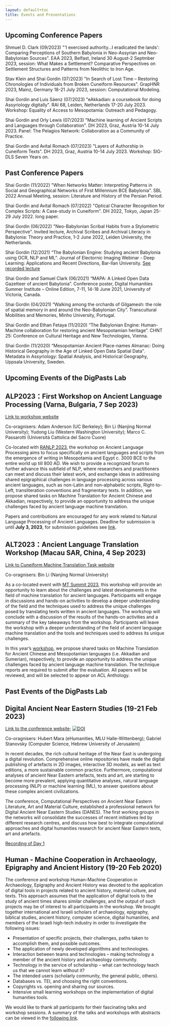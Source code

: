 ```yaml
---
layout: default+toc
title: Events and Presentations
---
```


## Upcoming Conference Papers

Shmuel D. Clark (09/2023) "'I exercised authority…I eradicated the lands': Comparing Perceptions of Southern Babylonia in Neo-Assyrian and Neo-Babylonian Sources". EAA 2023, Belfast, Ireland 30 August-2 Septmber 2023, session: What Makes a Settlement? Comparative Perspectives on Settlement Structures and Patterns from Neolithic to Iron Age. <a href="https://www.e-a-a.org/EAA2023/Programme.aspx?WebsiteKey=4c013ea5-de96-432a-85f7-b1800c2303bf&hkey=f73d6cf5-b37e-4836-ad06-2ecea6b58060&Program=3#Program" target="_blank"><i class="fas fa-external-link-square-alt"></i></a>

Stav Klein and Shai Gordin (07/2023) "In Search of Lost Time – Restoring Chronologies of Individuals from Broken Cuneiform Resources". GrapHNR 2023, Mainz, Germany 18-21 July 2023, session: Computational Modeling. <a href="https://graphentechnologien.hypotheses.org/files/2023/05/GrapHNR-2023-27-Klein-In-Search-of-Lost-Time.pdf" target="_blank"><i class="fas fa-external-link-square-alt"></i></a>

Shai Gordin and Luis Sáenz (07/2023) "eAkkadian: a coursebook for doing Assyriology digitally". RAI 68, Leiden, Netherlands 17-20 July 2023. Workshop: Equality of Access to Mesopotamia: Outreach and Pedagogy. <a href="https://www.universiteitleiden.nl/en/rai68/programme" target="_blank"><i class="fas fa-external-link-square-alt"></i></a>

Shai Gordin and Orly Lewis (07/2023) "Machine learning of Ancient Scripts and Languages through Collaboration". DH 2023, Graz, Austria 10-14 July 2023. Panel: The Pelagios Network: Collaboration as a Community of Practice. <a href="https://www.conftool.pro/dh2023/index.php?page=browseSessions&form_session=35#paperID269" target="_blank"><i class="fas fa-external-link-square-alt"></i></a>

Shai Gordin and Avital Romach (07/2023) "Layers of Authorship in Cuneiform Texts". DH 2023, Graz, Austria 10-14 July 2023. Workshop: SIG-DLS Seven Years on. <a href="https://dls.hypotheses.org/1315" target="_blank"><i class="fas fa-external-link-square-alt"></i></a>

## Past Conference Papers

Shai Gordin (11/2022) "When Networks Matter: Interpreting Patterns in Social and Geographical Networks of First Millennium BCE Babylonia". SBL 2022 Annual Meeting, session: Literature and History of the Persian Period. <a href="https://www.sblcentral.org/home/conferencePaperDetails/61458" target="_blank"><i class="fas fa-external-link-square-alt"></i></a>

Shai Gordin and Avital Romach (07/2022) "Optical Character Recognition for Complex Scripts: A Case-study in Cuneiform". DH 2022, Tokyo, Japan 25-29 July 2022. long paper. <a href="https://dh2022.adho.org/" target="_blank"><i class="fas fa-external-link-square-alt"></i></a>

Shai Gordin (06/2022) "Neo-Babylonian Scribal Habits from a Stylometric Perspective". Invited lecture, Archival Scribes and Archival Literacy in Babylonia: Theory and Practice, 1-2 June 2022, Leiden University, the Netherlands.

Shai Gordin (12/2021) “The Babylonian Engine: Studying ancient Babylonia using OCR, NLP and ML”. Journal of Electornic Imaging Webinar - Deep Learning: Applications and Recent Directions, Bar-Ilan University. <a href="https://www.spiedigitallibrary.org/jei-deep-learning-applications-and-recent-directions?SSO=1" target="_blank">See recorded lecture <i class="fas fa-external-link-square-alt"></i></a>

Shai Gordin and Samuel Clark (06/2021) “MAPA: A Linked Open Data Gazetteer of ancient Babylonia”. Conference poster, Digital Humanities Summer Institute – Online Edition, 7-11, 14-18 June 2021, University of Victoria, Canada.

Shai Gordin (04/2021) “Walking among the orchards of Gilgamesh: the role of spatial memory in and around the Neo-Babylonian City”. Transcultural Mobilities and Memories, Minho University, Portugal.

Shai Gordin and Ethan Fetaya (11/2020) “The Babylonian Engine: Human-Machine collaboration for restoring ancient Mesopotamian heritage”. CHNT 25: Conference on Cultural Heritage and New Technologies, Vienna.

Shai Gordin (11/2020) “Mesopotamian Ancient Place-names Almanac: Doing Historical Geography in the Age of Linked Open Data Spatial Data". Metadata in Assyriology: Spatial Analysis, and Historical Geography, Uppsala University, Sweden.

## Upcoming Events of the DigPasts Lab

## ALP2023：First Workshop on Ancient Language Processing (Varna, Bulgaria, 7 Sep 2023)

<a href="https://www.ancientnlp.com/alp2023/" target="_blank">Link to workshop website</a>

Co-oragnisers: Adam Anderson (UC Berkeley); Bin Li (Nanjing Normal University); Yudong Liu (Western Washington University); Marco C. Passarotti (Università Cattolica del Sacro Cuore)

Co-located with <a href="https://ranlp.org/ranlp2023/" target="_blank">RANLP 2023</a>, the workshop on Ancient Language Processing aims to focus specifically on ancient languages and scripts from the emergence of writing in Mesopotamia and Egypt c. 3000 BCE to the entire world up till 800 AD. We wish to provide a recognized forum to further advance this subfield of NLP, where researchers and practitioners can meet and discuss their latest work, and exchange ideas in addressing shared epigraphical challenges in language processing across various ancient languages, such as non-Latin and non-alphabetic scripts, Right-to-Left, transliteration conventions and fragmentary texts. In addition, we propose shared tasks on Machine Translation for Ancient Chinese and Akkadian, respectively, to provide an opportunity to address the unique challenges faced by ancient language machine translation.

Papers and contributions are encouraged for any work related to Natural Language Processing of Ancient Languages. Deadline for submission is until **July 3, 2023**, for submission guidelines see <a href="https://www.ancientnlp.com/alp2023/call_for_papers/" target="_blank">link</a>.

## ALT2023：Ancient Language Translation Workshop (Macau SAR, China, 4 Sep 2023)

<a href="https://digitalpasts.github.io/EvaCUN/" target="_blank">Link to Cuneiform Machine Translation Task website</a>

Co-oragnisers: Bin Li (Nanjing Normal University)

As a co-located event with <a href="https://mtsummit2023.scimeeting.cn/en/web/index/" target="_blank">MT Summit 2023</a>, this workshop will provide an opportunity to learn about the challenges and latest developments in the field of machine translation for ancient languages. Participants will engage in discussions and hands-on activities to develop a deeper understanding of the field and the techniques used to address the unique challenges posed by translating texts written in ancient languages. The workshop will conclude with a discussion of the results of the hands-on activities and a summary of the key takeaways from the workshop. Participants will leave the workshop with a deeper understanding of the field of ancient language machine translation and the tools and techniques used to address its unique challenges.

In this year’s <a href="https://github.com/GoThereGit/ALT" target="_blank">workshop</a>, we propose shared tasks on Machine Translation for Ancient Chinese and Mesopotamian languages (i.e. Akkadian and Sumerian), respectively, to provide an opportunity to address the unique challenges faced by ancient language machine translation. The technique reports are required to submit after the evaluation. All papers will be reviewed, and will be selected to appear on ACL Anthology.

## Past Events of the DigPasts Lab

## Digital Ancient Near Eastern Studies (19-21 Feb 2023)

<a href="https://digitalpasts.github.io/DANES/" target="_blank">Link to the conference website</a>; <a href="https://doi.org/10.5281/zenodo.7682926" target="_blank"><img src="https://zenodo.org/badge/DOI/10.5281/zenodo.7682926.svg" alt="DOI"></a>

Co-oragnisers: Hubert Mara (eHumanities, MLU Halle-Wittenberg); Gabriel Stanovsky (Computer Science, Hebrew University of Jerusalem)

In recent decades, the rich cultural heritage of the Near East is undergoing a digital revolution. Comprehensive online repositories have made the digital publishing of artefacts in 2D images, interactive 3D models, as well as text editions, a more sustainable common practice. Furthermore, computational analyses of ancient Near Eastern artefacts, texts and art, are starting to become more prevalent, applying quantitative analyses, natural language processing (NLP) or machine learning (ML), to answer questions about these complex ancient civilizations.

The conference, Computational Perspectives on Ancient Near Eastern Literature, Art and Material Culture, established a professional network for Digital Ancient Near Eastern Studies (DANES). The first working groups in the networks will consolidate the successes of recent initiatives led by different research centres, and discuss how best to integrate computational approaches and digital humanities research for ancient Near Eastern texts, art and artefacts.

<a href="https://youtube.com/playlist?list=PLNiWLB_wsOg7tjQs-NMroOCywL4w4la7k" target="_blank">Recording of Day 1</a>

## Human - Machine Cooperation in Archaeology, Epigraphy and Ancient History (19-20 Feb 2020)

The conference and workshop Human-Machine Cooperation in Archaeology, Epigraphy and Ancient History was devoted to the application of digital tools in projects related to ancient history, material culture, and texts. This approach assumes that the application of digital tools to the study of ancient times shares similar challenges, and the output of such projects may be of interest to all participants in the workshop. We brought together international and Israeli scholars of archaeology, epigraphy, biblical studies, ancient history, computer science, digital humanities, and members of the Israeli high-tech industry in order to investigate the following issues:

*	Presentation of specific projects, their challenges, paths taken to accomplish them, and possible outcomes.
*	The application of newly developed algorithms and technologies.
*	Interaction between teams and technologies – making technology a member of the ancient history and archaeology community.
*	Technology in the service of scholarship – what can technology teach us that we cannot learn without it?
*	The intended users (scholarly community, the general public, others).
*	Databases vs. TEI, and choosing the right conventions.
*	Copyrights vs. opening and sharing our sources.
*	Intensive small learning workshops on the implementation of digital humanities tools.

We would like to thank all participants for their fascinating talks and workshop sessions. A summary of the talks and workshops with abstracts can be viewed in the <a href="/file_links/Abstracts_conference_2020.pdf" target="_blank">following link</a>.



